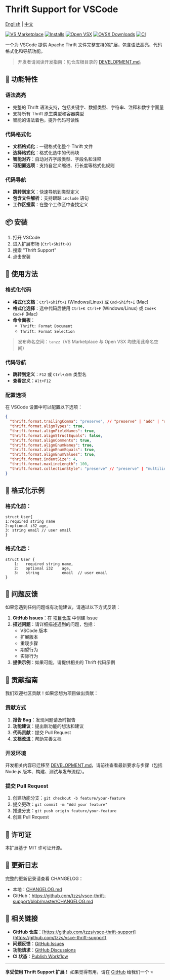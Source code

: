 # Thrift Support for VSCode

[English](./README.en.md) | [中文](./README.md)

[![VS Marketplace](https://img.shields.io/visual-studio-marketplace/v/tanzz.thrift-support?label=VS%20Marketplace)](https://marketplace.visualstudio.com/items?itemName=tanzz.thrift-support)
[![Installs](https://img.shields.io/visual-studio-marketplace/i/tanzz.thrift-support?label=Installs)](https://marketplace.visualstudio.com/items?itemName=tanzz.thrift-support)
[![Open VSX](https://img.shields.io/open-vsx/v/tanzz/thrift-support?label=Open%20VSX)](https://open-vsx.org/extension/tanzz/thrift-support)
[![OVSX Downloads](https://img.shields.io/open-vsx/dt/tanzz/thrift-support?label=OVSX%20Downloads)](https://open-vsx.org/extension/tanzz/thrift-support)
[![CI](https://github.com/tzzs/vsce-thrift-support/actions/workflows/publish.yml/badge.svg?branch=master)](https://github.com/tzzs/vsce-thrift-support/actions/workflows/publish.yml)

一个为 VSCode 提供 Apache Thrift 文件完整支持的扩展，包含语法高亮、代码格式化和导航功能。

> 开发者请阅读开发指南：见仓库根目录的 [DEVELOPMENT.md](DEVELOPMENT.md)。

## 🚀 功能特性

### 语法高亮
- 完整的 Thrift 语法支持，包括关键字、数据类型、字符串、注释和数字字面量
- 支持所有 Thrift 原生类型和容器类型
- 智能的语法着色，提升代码可读性

### 代码格式化
- **文档格式化**：一键格式化整个 Thrift 文件
- **选择格式化**：格式化选中的代码块
- **智能对齐**：自动对齐字段类型、字段名和注释
- **可配置选项**：支持自定义缩进、行长度等格式化规则

### 代码导航
- **跳转到定义**：快速导航到类型定义
- **包含文件解析**：支持跟踪 `include` 语句
- **工作区搜索**：在整个工作区中查找定义

## 📦 安装

1. 打开 VSCode
2. 进入扩展市场 (`Ctrl+Shift+X`)
3. 搜索 "Thrift Support"
4. 点击安装

## 🔧 使用方法

### 格式化代码
- **格式化文档**：`Ctrl+Shift+I` (Windows/Linux) 或 `Cmd+Shift+I` (Mac)
- **格式化选择**：选中代码后使用 `Ctrl+K Ctrl+F` (Windows/Linux) 或 `Cmd+K Cmd+F` (Mac)
- **命令面板**：
  - `Thrift: Format Document`
  - `Thrift: Format Selection`

> 发布命名空间：`tanzz`（VS Marketplace 与 Open VSX 均使用此命名空间）

### 代码导航
- **跳转到定义**：`F12` 或 `Ctrl+点击` 类型名
- **查看定义**：`Alt+F12`

### 配置选项

在 VSCode 设置中可以配置以下选项：

```json
{
  "thrift.format.trailingComma": "preserve", // "preserve" | "add" | "remove"
  "thrift.format.alignTypes": true,
  "thrift.format.alignFieldNames": true,
  "thrift.format.alignStructEquals": false,
  "thrift.format.alignComments": true,
  "thrift.format.alignEnumNames": true,
  "thrift.format.alignEnumEquals": true,
  "thrift.format.alignEnumValues": true,
  "thrift.format.indentSize": 4,
  "thrift.format.maxLineLength": 100,
  "thrift.format.collectionStyle": "preserve" // "preserve" | "multiline" | "auto"
}
```

## 📝 格式化示例

### 格式化前：
```thrift
struct User{
1:required string name
2:optional i32 age,
3: string email // user email
}
```

### 格式化后：
```thrift
struct User {
    1:   required string name,
    2:   optional i32    age,
    3:   string          email  // user email
}
```

## 🐛 问题反馈

如果您遇到任何问题或有功能建议，请通过以下方式反馈：

1. **GitHub Issues**：在 [项目仓库](https://github.com/tzzs/vsce-thrift-support) 中创建 Issue
2. **描述问题**：请详细描述遇到的问题，包括：
   - VSCode 版本
   - 扩展版本
   - 重现步骤
   - 期望行为
   - 实际行为
3. **提供示例**：如果可能，请提供相关的 Thrift 代码示例

## 🤝 贡献指南

我们欢迎社区贡献！如果您想为项目做出贡献：

### 贡献方式
1. **报告 Bug**：发现问题请及时报告
2. **功能建议**：提出新功能的想法和建议
3. **代码贡献**：提交 Pull Request
4. **文档改进**：帮助完善文档

### 开发环境
开发相关内容已迁移至 [DEVELOPMENT.md](DEVELOPMENT.md)，请前往查看最新要求与步骤（包括 Node.js 版本、构建、测试与发布流程）。

### 提交 Pull Request
1. 创建功能分支：`git checkout -b feature/your-feature`
2. 提交更改：`git commit -m "Add your feature"`
3. 推送分支：`git push origin feature/your-feature`
4. 创建 Pull Request

## 📄 许可证

本扩展基于 MIT 许可证开源。

## 🔄 更新日志

完整的更新记录请查看 CHANGELOG：
- 本地：[CHANGELOG.md](CHANGELOG.md)
- GitHub：https://github.com/tzzs/vsce-thrift-support/blob/master/CHANGELOG.md

## 🔗 相关链接

- **GitHub 仓库**：[https://github.com/tzzs/vsce-thrift-support](https://github.com/tzzs/vsce-thrift-support)
- **问题反馈**：[GitHub Issues](https://github.com/tzzs/vsce-thrift-support/issues)
- **功能请求**：[GitHub Discussions](https://github.com/tzzs/vsce-thrift-support/discussions)
- **CI 状态**：[Publish Workflow](https://github.com/tzzs/vsce-thrift-support/actions/workflows/publish.yml)

---

**享受使用 Thrift Support 扩展！** 如果觉得有用，请在 [GitHub](https://github.com/tzzs/vsce-thrift-support) 给我们一个 ⭐️